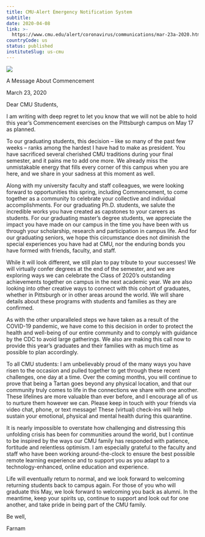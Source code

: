 ```yaml
---
title: CMU-Alert Emergency Notification System
subtitle: 
date: 2020-04-08
link: >-
  https://www.cmu.edu/alert/coronavirus/communications/mar-23a-2020.html
countryCode: us
status: published
instituteSlug: us-cmu
---
```

![](https://www.cmu.edu/favicon.ico)

A Message About Commencement

March 23, 2020

Dear CMU Students,

I am writing with deep regret to let you know that we will not be able to hold this year’s Commencement exercises on the Pittsburgh campus on May 17 as planned.

To our graduating students, this decision – like so many of the past few weeks – ranks among the hardest I have had to make as president. You have sacrificed several cherished CMU traditions during your final semester, and it pains me to add one more. We already miss the unmistakable energy that fills every corner of this campus when you are here, and we share in your sadness at this moment as well.

Along with my university faculty and staff colleagues, we were looking forward to opportunities this spring, including Commencement, to come together as a community to celebrate your collective and individual accomplishments. For our graduating Ph.D. students, we salute the incredible works you have created as capstones to your careers as students. For our graduating master’s degree students, we appreciate the impact you have made on our campus in the time you have been with us through your scholarship, research and participation in campus life. And for our graduating seniors, we hope this circumstance does not diminish the special experiences you have had at CMU, nor the enduring bonds you have formed with friends, faculty, and staff.

While it will look different, we still plan to pay tribute to your successes! We will virtually confer degrees at the end of the semester, and we are exploring ways we can celebrate the Class of 2020’s outstanding achievements together on campus in the next academic year. We are also looking into other creative ways to connect with this cohort of graduates, whether in Pittsburgh or in other areas around the world. We will share details about these programs with students and families as they are confirmed.

As with the other unparalleled steps we have taken as a result of the COVID-19 pandemic, we have come to this decision in order to protect the health and well-being of our entire community and to comply with guidance by the CDC to avoid large gatherings. We also are making this call now to provide this year’s graduates and their families with as much time as possible to plan accordingly.

To all CMU students: I am unbelievably proud of the many ways you have risen to the occasion and pulled together to get through these recent challenges, one day at a time. Over the coming months, you will continue to prove that being a Tartan goes beyond any physical location, and that our community truly comes to life in the connections we share with one another. These lifelines are more valuable than ever before, and I encourage all of us to nurture them however we can. Please keep in touch with your friends via video chat, phone, or text message! These (virtual) check-ins will help sustain your emotional, physical and mental health during this quarantine.

It is nearly impossible to overstate how challenging and distressing this unfolding crisis has been for communities around the world, but I continue to be inspired by the ways our CMU family has responded with patience, fortitude and relentless optimism. I am especially grateful to the faculty and staff who have been working around-the-clock to ensure the best possible remote learning experience and to support you as you adapt to a technology-enhanced, online education and experience.

Life will eventually return to normal, and we look forward to welcoming returning students back to campus again. For those of you who will graduate this May, we look forward to welcoming you back as alumni. In the meantime, keep your spirits up, continue to support and look out for one another, and take pride in being part of the CMU family.

Be well,

Farnam